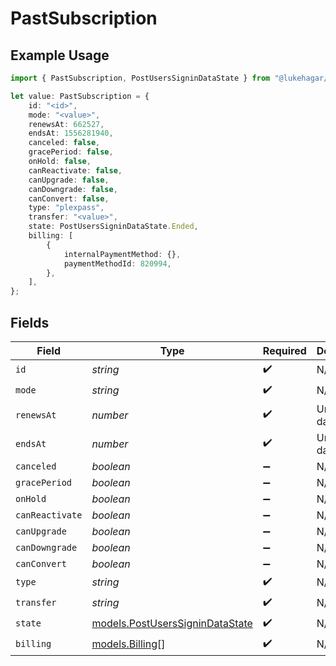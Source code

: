 # PastSubscription

## Example Usage

```typescript
import { PastSubscription, PostUsersSigninDataState } from "@lukehagar/plexjs";

let value: PastSubscription = {
    id: "<id>",
    mode: "<value>",
    renewsAt: 662527,
    endsAt: 1556281940,
    canceled: false,
    gracePeriod: false,
    onHold: false,
    canReactivate: false,
    canUpgrade: false,
    canDowngrade: false,
    canConvert: false,
    type: "plexpass",
    transfer: "<value>",
    state: PostUsersSigninDataState.Ended,
    billing: [
        {
            internalPaymentMethod: {},
            paymentMethodId: 820994,
        },
    ],
};
```

## Fields

| Field                                                                    | Type                                                                     | Required                                                                 | Description                                                              | Example                                                                  |
| ------------------------------------------------------------------------ | ------------------------------------------------------------------------ | ------------------------------------------------------------------------ | ------------------------------------------------------------------------ | ------------------------------------------------------------------------ |
| `id`                                                                     | *string*                                                                 | :heavy_check_mark:                                                       | N/A                                                                      |                                                                          |
| `mode`                                                                   | *string*                                                                 | :heavy_check_mark:                                                       | N/A                                                                      |                                                                          |
| `renewsAt`                                                               | *number*                                                                 | :heavy_check_mark:                                                       | Unix epoch datetime                                                      |                                                                          |
| `endsAt`                                                                 | *number*                                                                 | :heavy_check_mark:                                                       | Unix epoch datetime                                                      | 1556281940                                                               |
| `canceled`                                                               | *boolean*                                                                | :heavy_minus_sign:                                                       | N/A                                                                      | false                                                                    |
| `gracePeriod`                                                            | *boolean*                                                                | :heavy_minus_sign:                                                       | N/A                                                                      | false                                                                    |
| `onHold`                                                                 | *boolean*                                                                | :heavy_minus_sign:                                                       | N/A                                                                      | false                                                                    |
| `canReactivate`                                                          | *boolean*                                                                | :heavy_minus_sign:                                                       | N/A                                                                      | false                                                                    |
| `canUpgrade`                                                             | *boolean*                                                                | :heavy_minus_sign:                                                       | N/A                                                                      | false                                                                    |
| `canDowngrade`                                                           | *boolean*                                                                | :heavy_minus_sign:                                                       | N/A                                                                      | false                                                                    |
| `canConvert`                                                             | *boolean*                                                                | :heavy_minus_sign:                                                       | N/A                                                                      | false                                                                    |
| `type`                                                                   | *string*                                                                 | :heavy_check_mark:                                                       | N/A                                                                      | plexpass                                                                 |
| `transfer`                                                               | *string*                                                                 | :heavy_check_mark:                                                       | N/A                                                                      |                                                                          |
| `state`                                                                  | [models.PostUsersSigninDataState](../models/postuserssignindatastate.md) | :heavy_check_mark:                                                       | N/A                                                                      | ended                                                                    |
| `billing`                                                                | [models.Billing](../models/billing.md)[]                                 | :heavy_check_mark:                                                       | N/A                                                                      |                                                                          |
